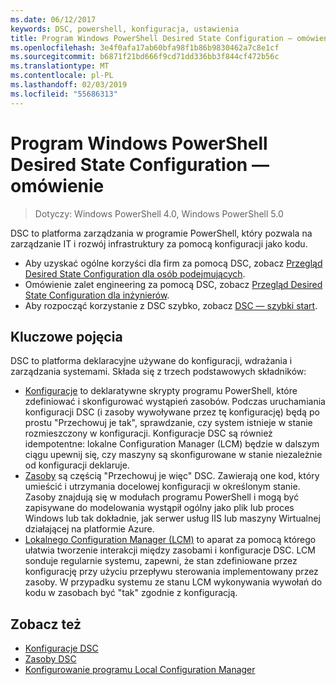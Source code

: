 ```yaml
---
ms.date: 06/12/2017
keywords: DSC, powershell, konfiguracja, ustawienia
title: Program Windows PowerShell Desired State Configuration — omówienie
ms.openlocfilehash: 3e4f0afa17ab60bfa98f1b86b9830462a7c8e1cf
ms.sourcegitcommit: b6871f21bd666f9cd71dd336bb3f844cf472b56c
ms.translationtype: MT
ms.contentlocale: pl-PL
ms.lasthandoff: 02/03/2019
ms.locfileid: "55686313"
---
```

# <a name="windows-powershell-desired-state-configuration-overview"></a>Program Windows PowerShell Desired State Configuration — omówienie

> Dotyczy: Windows PowerShell 4.0, Windows PowerShell 5.0

DSC to platforma zarządzania w programie PowerShell, który pozwala na zarządzanie IT i rozwój infrastruktury za pomocą konfiguracji jako kodu.

- Aby uzyskać ogólne korzyści dla firm za pomocą DSC, zobacz [Przegląd Desired State Configuration dla osób podejmujących](decisionMaker.md).
- Omówienie zalet engineering za pomocą DSC, zobacz [Przegląd Desired State Configuration dla inżynierów](DscForEngineers.md).
- Aby rozpocząć korzystanie z DSC szybko, zobacz [DSC — szybki start](../quickstarts/website-quickstart.md).

## <a name="key-concepts"></a>Kluczowe pojęcia

DSC to platforma deklaracyjne używane do konfiguracji, wdrażania i zarządzania systemami. Składa się z trzech podstawowych składników:

- [Konfiguracje](../configurations/configurations.md) to deklaratywne skrypty programu PowerShell, które zdefiniować i skonfigurować wystąpień zasobów.
    Podczas uruchamiania konfiguracji DSC (i zasoby wywoływane przez tę konfigurację) będą po prostu "Przechowuj je tak", sprawdzanie, czy system istnieje w stanie rozmieszczony w konfiguracji.
    Konfiguracje DSC są również idempotentne: lokalne Configuration Manager (LCM) będzie w dalszym ciągu upewnij się, czy maszyny są skonfigurowane w stanie niezależnie od konfiguracji deklaruje.
- [Zasoby](../resources/resources.md) są częścią "Przechowuj je więc" DSC. Zawierają one kod, który umieścić i utrzymania docelowej konfiguracji w określonym stanie.
    Zasoby znajdują się w modułach programu PowerShell i mogą być zapisywane do modelowania wystąpił ogólny jako plik lub proces Windows lub tak dokładnie, jak serwer usług IIS lub maszyny Wirtualnej działającej na platformie Azure.
- [Lokalnego Configuration Manager (LCM)](../managing-nodes/metaConfig.md) to aparat za pomocą którego ułatwia tworzenie interakcji między zasobami i konfiguracje DSC.
    LCM sonduje regularnie systemu, zapewni, że stan zdefiniowane przez konfigurację przy użyciu przepływu sterowania implementowany przez zasoby.
    W przypadku systemu ze stanu LCM wykonywania wywołań do kodu w zasobach być "tak" zgodnie z konfiguracją.

## <a name="see-also"></a>Zobacz też

- [Konfiguracje DSC](../configurations/configurations.md)
- [Zasoby DSC](../resources/resources.md)
- [Konfigurowanie programu Local Configuration Manager](../managing-nodes/metaConfig.md)
